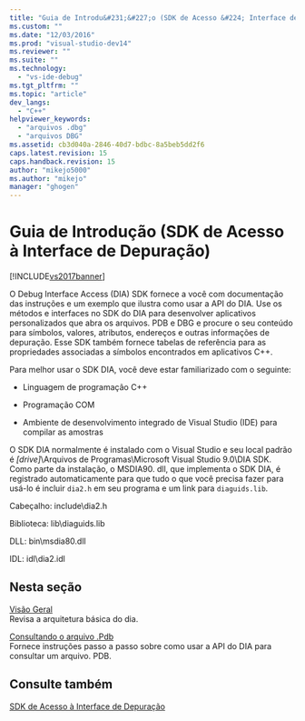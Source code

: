 ```yaml
---
title: "Guia de Introdu&#231;&#227;o (SDK de Acesso &#224; Interface de Depura&#231;&#227;o) | Microsoft Docs"
ms.custom: ""
ms.date: "12/03/2016"
ms.prod: "visual-studio-dev14"
ms.reviewer: ""
ms.suite: ""
ms.technology: 
  - "vs-ide-debug"
ms.tgt_pltfrm: ""
ms.topic: "article"
dev_langs: 
  - "C++"
helpviewer_keywords: 
  - "arquivos .dbg"
  - "arquivos DBG"
ms.assetid: cb3d040a-2846-40d7-bdbc-8a5beb5dd2f6
caps.latest.revision: 15
caps.handback.revision: 15
author: "mikejo5000"
ms.author: "mikejo"
manager: "ghogen"
---
```

# Guia de Introdu&#231;&#227;o (SDK de Acesso &#224; Interface de Depura&#231;&#227;o)
[!INCLUDE[vs2017banner](../../code-quality/includes/vs2017banner.md)]

O Debug Interface Access \(DIA\) SDK fornece a você com documentação das instruções e um exemplo que ilustra como usar a API do DIA.  Use os métodos e interfaces no SDK do DIA para desenvolver aplicativos personalizados que abra os arquivos. PDB e DBG e procure o seu conteúdo para símbolos, valores, atributos, endereços e outras informações de depuração.  Esse SDK também fornece tabelas de referência para as propriedades associadas a símbolos encontrados em aplicativos C\+\+.  
  
 Para melhor usar o SDK DIA, você deve estar familiarizado com o seguinte:  
  
-   Linguagem de programação C\+\+  
  
-   Programação COM  
  
-   Ambiente de desenvolvimento integrado de Visual Studio \(IDE\) para compilar as amostras  
  
 O SDK DIA normalmente é instalado com o Visual Studio e seu local padrão é  *\[drive\]*\\Arquivos de Programas\\Microsoft Visual Studio 9.0\\DIA SDK.  Como parte da instalação, o MSDIA90. dll, que implementa o SDK DIA, é registrado automaticamente para que tudo o que você precisa fazer para usá\-lo é incluir `dia2.h` em seu programa e um link para `diaguids.lib`.  
  
 Cabeçalho: include\\dia2.h  
  
 Biblioteca: lib\\diaguids.lib  
  
 DLL: bin\\msdia80.dll  
  
 IDL: idl\\dia2.idl  
  
## Nesta seção  
 [Visão Geral](../../debugger/debug-interface-access/overview-debug-interface-access-sdk.md)  
 Revisa a arquitetura básica do dia.  
  
 [Consultando o arquivo .Pdb](../../debugger/debug-interface-access/querying-the-dot-pdb-file.md)  
 Fornece instruções passo a passo sobre como usar a API do DIA para consultar um arquivo. PDB.  
  
## Consulte também  
 [SDK de Acesso à Interface de Depuração](../../debugger/debug-interface-access/debug-interface-access-sdk.md)